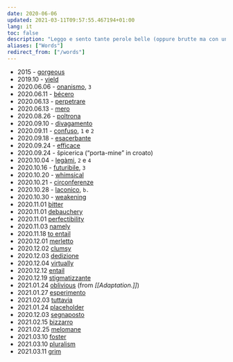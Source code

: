 ```yaml
---
date: 2020-06-06
updated: 2021-03-11T09:57:55.467194+01:00
lang: it
toc: false
description: "Leggo e sento tante perole belle (oppure brutte ma con un gran significato) e ho paura di perderle, perciò le annoto qui."
aliases: ["Words"]
redirect_from: ["/words"]
---
```

- 2015 - [gorgeous](https://dictionary.cambridge.org/dictionary/english/gorgeous "“gorgeous” on Cambridge dictionary")
- 2019.10 - [yield](https://dictionary.cambridge.org/dictionary/english/yield "“yield” on Cambridge dictionary")
- 2020.06.06 - [onanismo](http://www.treccani.it/vocabolario/onanismo/ "“onanismo” nel vocabolario Treccani"), `3`
- 2020.06.11 - [bécero](http://www.treccani.it/vocabolario/becero "“becero” nel vocabolario Treccani")
- 2020.06.13 - [perpetrare](http://www.treccani.it/vocabolario/perpetrare "“perpetrare” nel vocabolario Treccani")
- 2020.06.13 - [mero](http://www.treccani.it/vocabolario/mero "“mero” nel vocabolario Treccani")
- 2020.08.26 - [poltrona](https://etimo.it/?term=poltrona "“poltrona” su etimo.it")
- 2020.09.10 - [divagamento](https://www.treccani.it/vocabolario/divagamento "“divagamento” nel vocabolario Treccani")
- 2020.09.11 - [confuso](https://www.treccani.it/vocabolario/confuso "“confuso” nel vocabolario Treccani"), `1` e `2`
- 2020.09.18 - [esacerbante](https://www.treccani.it/vocabolario/esacerbare "“esacerbare” nel vocabolario Treccani")
- 2020.09.24 - [efficace](https://www.treccani.it/vocabolario/efficace "“efficace” nel vocabolario Treccani")
- 2020.09.24 - špicerica (“porta-mine” in croato)
- 2020.10.04 - [legàmi](https://www.treccani.it/vocabolario/legame "“legame” nel vocabolario Treccani"), `2` e `4`
- 2020.10.16 - [futuribile](https://www.treccani.it/vocabolario/futuribile/ "“futuribile” nel vocabolario Treccani"), `3`
- 2020.10.20 - [whimsical](https://www.merriam-webster.com/dictionary/whimsical)
- 2020.10.21 - [circonferenze](http://www.treccani.it/vocabolario/circonferenza "“circonferenza” nel vocabolario Treccani")
- 2020.10.28 - [laconico](https://www.treccani.it/vocabolario/laconico/ "“laconico” nel vocabolario Treccani"), `b.`
- 2020.10.30 - [weakening](https://www.merriam-webster.com/dictionary/weakening)
- 2020.11.01 [bitter](https://www.merriam-webster.com/dictionary/bitter "“bitter” on Merriam Webster dictionary")
- 2020.11.01 [debauchery](https://www.merriam-webster.com/dictionary/debauchery "“debauchery” on Merriam Webster dictionary")
- 2020.11.01 [perfectibility](https://www.merriam-webster.com/dictionary/perfectibility "“perfectibility” on Merriam Webster dictionary")
- 2020.11.03 [namely](https://www.merriam-webster.com/dictionary/namely "“namely” on Merriam Webster dictionary")
- 2020.11.18 [to entail](https://www.merriam-webster.com/dictionary/entail "“entail” on Merriam Webster dictionary")
- 2020.12.01 [merletto](https://www.treccani.it/vocabolario/merletto/ "“merletto” nel vocabolario Treccani")
- 2020.12.02 [clumsy](https://www.merriam-webster.com/dictionary/clumsy "“clumsy” on Merriam Webster dictionary")
- 2020.12.03 [dedizione](https://www.treccani.it/vocabolario/dedizione/ "“dedizione” nel vocabolario Treccani")
- 2020.12.04 [virtually](https://www.merriam-webster.com/dictionary/virtually "“virtually” on Merriam Webster dictionary")
- 2020.12.12 [entail](https://www.merriam-webster.com/dictionary/entail "“entail” on Merriam Webster dictionary")
- 2020.12.19 [stigmatizzante](https://www.treccani.it/vocabolario/stigmatizzare/ "“stigmatizzare” nel vocabolario Treccani")
- 2021.01.24 [oblivious](https://www.merriam-webster.com/dictionary/oblivious "“oblivious” on Merriam Webster dictionary") (from *[[Adaptation.]]*)
- 2021.01.27 [esperimento](https://www.treccani.it/vocabolario/esperimento/ "“esperimento” nel vocabolario Treccani")
- 2021.02.03 [tuttavia](https://www.treccani.it/vocabolario/tuttavia/ "“tuttavia” nel vocabolario Treccani")
- 2021.01.24 [placeholder](https://www.merriam-webster.com/dictionary/placeholder "“placeholder” on Merriam Webster dictionary")
- 2020.12.03 [segnaposto](https://www.treccani.it/vocabolario/segnaposto "“segnaposto” nel vocabolario Treccani")
- 2021.02.15 [bizzarro](https://www.treccani.it/vocabolario/bizzarro "“bizzarro” nel vocabolario Treccani")
- 2021.02.25 [melomane](https://www.treccani.it/vocabolario/melomane "“melomane” nel vocabolario Treccani")
- 2021.03.10 [foster](https://www.merriam-webster.com/dictionary/foster "“foster” on Merriam Webster dictionary")
- 2021.03.10 [pluralism](https://www.merriam-webster.com/dictionary/pluralism "“pluralism” on Merriam Webster dictionary")
- 2021.03.11 [grim](https://www.merriam-webster.com/dictionary/grim "“grim” on Merriam Webster dictionary")